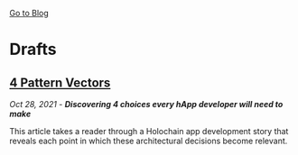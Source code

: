 [Go to Blog](index.md)

# Drafts

## [4 Pattern Vectors](drafts/holochain-architectural-pattern-vectors.md)
*Oct 28, 2021 - **Discovering 4 choices every hApp developer will need to make***

This article takes a reader through a Holochain app development story that reveals each point in
which these architectural decisions become relevant.

